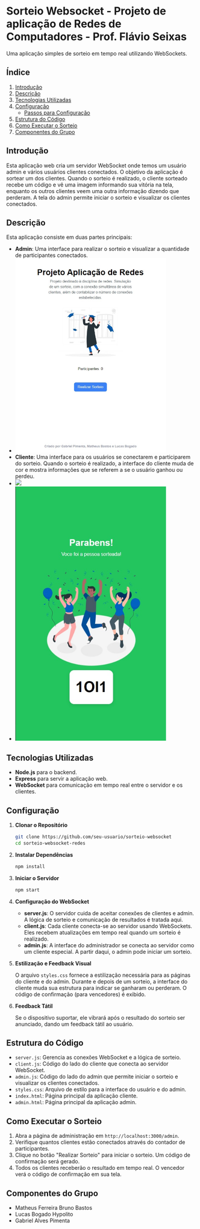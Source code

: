 # Sorteio Websocket - Projeto de aplicação de Redes de Computadores - Prof. Flávio Seixas

Uma aplicação simples de sorteio em tempo real utilizando WebSockets.

## Índice

1. [Introdução](#introdução)
2. [Descrição](#descrição)
3. [Tecnologias Utilizadas](#tecnologias-utilizadas)
4. [Configuração ](#configuração)
   - [Passos para Configuração](#passos-para-configuração)
5. [Estrutura do Código](#estrutura-do-código)
6. [Como Executar o Sorteio](#como-executar-o-sorteio)
7. [Componentes do Grupo](#componentes-do-grupo)

## Introdução

Esta aplicação web cria um servidor WebSocket onde temos um usuário admin e vários usuários clientes conectados. O objetivo da aplicação é sortear um dos clientes. Quando o sorteio é realizado, o cliente sorteado recebe um código e vê uma imagem informando sua vitória na tela, enquanto os outros clientes veem uma outra informação dizendo que perderam. A tela do admin permite iniciar o sorteio e visualizar os clientes conectados.

## Descrição

Esta aplicação consiste em duas partes principais:

- **Admin**: Uma interface para realizar o sorteio e visualizar a quantidade de participantes conectados.
- <img src="https://github.com/BielPimentaDev/projeto_redes/blob/main/images/Tela%20admin.jpeg" width=400 />
- **Cliente**: Uma interface para os usuários se conectarem e participarem do sorteio. Quando o sorteio é realizado, a interface do cliente muda de cor e mostra informações que se referem a se o usuário ganhou ou perdeu.
- <img src="https://github.com/BielPimentaDev/projeto_redes/blob/main/images/Tela%20usu2.jpeg)" width=400 />
- <img src="https://github.com/BielPimentaDev/projeto_redes/blob/main/images/Tela%20usu1.jpeg" width=400 />

## Tecnologias Utilizadas

- **Node.js** para o backend.
- **Express** para servir a aplicação web.
- **WebSocket** para comunicação em tempo real entre o servidor e os clientes.

## Configuração

1. **Clonar o Repositório**

   ```bash
   git clone https://github.com/seu-usuario/sorteio-websocket
   cd sorteio-websocket-redes
   ```

2. **Instalar Dependências**

   ```bash
   npm install
   ```

3. **Iniciar o Servidor**

   ```bash
   npm start
   ```

4. **Configuração do WebSocket**

   - **server.js**: O servidor cuida de aceitar conexões de clientes e admin. A lógica de sorteio e comunicação de resultados é tratada aqui.
   - **client.js**: Cada cliente conecta-se ao servidor usando WebSockets. Eles recebem atualizações em tempo real quando um sorteio é realizado.
   - **admin.js**: A interface do administrador se conecta ao servidor como um cliente especial. A partir daqui, o admin pode iniciar um sorteio.

5. **Estilização e Feedback Visual**

   O arquivo `styles.css` fornece a estilização necessária para as páginas do cliente e do admin. Durante e depois de um sorteio, a interface do cliente muda sua estrutura para indicar se ganharam ou perderam. O código de confirmação (para vencedores) é exibido.

6. **Feedback Tátil**

   Se o dispositivo suportar, ele vibrará após o resultado do sorteio ser anunciado, dando um feedback tátil ao usuário.

## Estrutura do Código

- `server.js`: Gerencia as conexões WebSocket e a lógica de sorteio.
- `client.js`: Código do lado do cliente que conecta ao servidor WebSocket.
- `admin.js`: Código do lado do admin que permite iniciar o sorteio e visualizar os clientes conectados.
- `styles.css`: Arquivo de estilo para a interface do usuário e do admin.
- `index.html`: Página principal da aplicação cliente.
- `admin.html`: Página principal da aplicação admin.

## Como Executar o Sorteio

1. Abra a página de administração em `http://localhost:3000/admin`.
2. Verifique quantos clientes estão conectados através do contador de participantes.
3. Clique no botão "Realizar Sorteio" para iniciar o sorteio. Um código de confirmação será gerado.
4. Todos os clientes receberão o resultado em tempo real. O vencedor verá o código de confirmação em sua tela.

## Componentes do Grupo

- Matheus Ferreira Bruno Bastos
- Lucas Bogado Hypolito
- Gabriel Alves Pimenta
